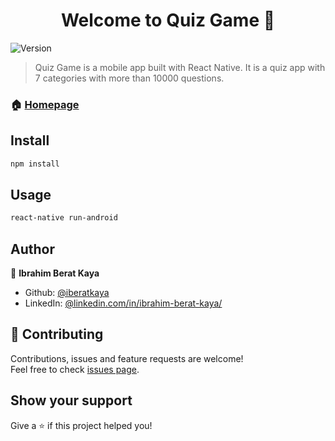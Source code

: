 <h1 align="center">Welcome to Quiz Game 👋</h1>
<p>
  <img alt="Version" src="https://img.shields.io/badge/version-0.1.0-blue.svg?cacheSeconds=2592000" />
</p>

> Quiz Game is a mobile app built with React Native. It is a quiz app with 7 categories with more than 10000 questions.

### 🏠 [Homepage](https://play.google.com/store/apps/details?id=com.kaya.quiz)

## Install

```sh
npm install 
```

## Usage

```sh
react-native run-android
```

## Author

👤 **Ibrahim Berat Kaya**

* Github: [@iberatkaya](https://github.com/iberatkaya)
* LinkedIn: [@linkedin.com/in/ibrahim-berat-kaya/](https://linkedin.com/in/ibrahim-berat-kaya/)

## 🤝 Contributing

Contributions, issues and feature requests are welcome!<br />Feel free to check [issues page](https://github.com/iberatkaya/recycleapp/issues). 

## Show your support

Give a ⭐️ if this project helped you!